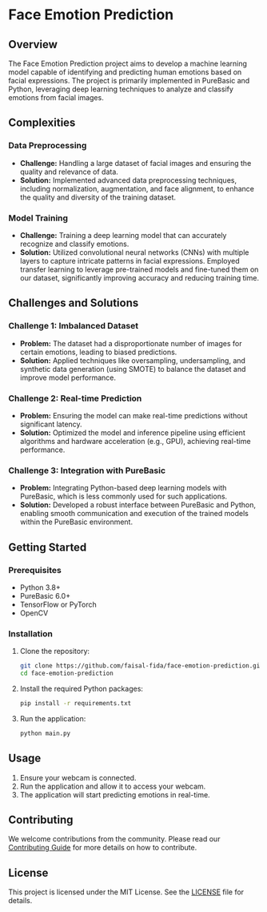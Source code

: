 # Face Emotion Prediction

## Overview

The Face Emotion Prediction project aims to develop a machine learning model capable of identifying and predicting human emotions based on facial expressions. The project is primarily implemented in PureBasic and Python, leveraging deep learning techniques to analyze and classify emotions from facial images.

## Complexities

### Data Preprocessing
- **Challenge:** Handling a large dataset of facial images and ensuring the quality and relevance of data.
- **Solution:** Implemented advanced data preprocessing techniques, including normalization, augmentation, and face alignment, to enhance the quality and diversity of the training dataset.

### Model Training
- **Challenge:** Training a deep learning model that can accurately recognize and classify emotions.
- **Solution:** Utilized convolutional neural networks (CNNs) with multiple layers to capture intricate patterns in facial expressions. Employed transfer learning to leverage pre-trained models and fine-tuned them on our dataset, significantly improving accuracy and reducing training time.

## Challenges and Solutions

### Challenge 1: Imbalanced Dataset
- **Problem:** The dataset had a disproportionate number of images for certain emotions, leading to biased predictions.
- **Solution:** Applied techniques like oversampling, undersampling, and synthetic data generation (using SMOTE) to balance the dataset and improve model performance.

### Challenge 2: Real-time Prediction
- **Problem:** Ensuring the model can make real-time predictions without significant latency.
- **Solution:** Optimized the model and inference pipeline using efficient algorithms and hardware acceleration (e.g., GPU), achieving real-time performance.

### Challenge 3: Integration with PureBasic
- **Problem:** Integrating Python-based deep learning models with PureBasic, which is less commonly used for such applications.
- **Solution:** Developed a robust interface between PureBasic and Python, enabling smooth communication and execution of the trained models within the PureBasic environment.

## Getting Started

### Prerequisites
- Python 3.8+
- PureBasic 6.0+
- TensorFlow or PyTorch
- OpenCV

### Installation

1. Clone the repository:
   ```bash
   git clone https://github.com/faisal-fida/face-emotion-prediction.git
   cd face-emotion-prediction
   ```

2. Install the required Python packages:
   ```bash
   pip install -r requirements.txt
   ```

3. Run the application:
   ```bash
   python main.py
   ```

## Usage

1. Ensure your webcam is connected.
2. Run the application and allow it to access your webcam.
3. The application will start predicting emotions in real-time.

## Contributing

We welcome contributions from the community. Please read our [Contributing Guide](CONTRIBUTING.md) for more details on how to contribute.

## License

This project is licensed under the MIT License. See the [LICENSE](LICENSE) file for details.
